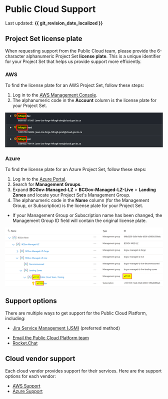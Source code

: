 # Public Cloud Support

Last updated: **{{ git_revision_date_localized }}**

## Project Set license plate

When requesting support from the Public Cloud team, please provide the 6-character alphanumeric Project Set **license plate**. This is a unique identifier for your Project Set that helps us provide support more efficiently.

### AWS

To find the license plate for an AWS Project Set, follow these steps:

1. Log in to the [AWS Management Console](https://aws.amazon.com/console/).
2. The alphanumeric code in the **Account** column is the license plate for your Project Set.

![AWS Project Set License Plate](../images/support/project-set-license-plate-example-aws.png "AWS Project Set License Plate")

### Azure

To find the license plate for an Azure Project Set, follow these steps:

1. Log in to the [Azure Portal](https://portal.azure.com/).
2. Search for **Management Groups**.
3. Expand **BCGov-Managed-LZ** > **BCGov-Managed-LZ-Live** > **Landing Zones** and locate your Project Set's Management Group.
4. The alphanumeric code in the **Name** column (for the Management Group, or Subscription) is the license plate for your Project Set.

  - If your Management Group or Subscription name has been changed, the Management Group ID field will contain the original license plate.

![Azure Project Set License Plate](../images/support/project-set-license-plate-example-azure.png "Azure Project Set License Plate")

## Support options

There are multiple ways to get support for the Public Cloud Platform, including:

- [Jira Service Management (JSM)](https://citz-do.atlassian.net/servicedesk/customer/portal/3) (preferred method)
<!-- TODO: Do we want to remove the direct email as an option? -->
- [Email the Public Cloud Platform team](mailto:cloud.pathfinder@gov.bc.ca)
- [Rocket.Chat](https://chat.developer.gov.bc.ca/)

## Cloud vendor support

Each cloud vendor provides support for their services. Here are the support options for each vendor:

- [AWS Support](../aws/support/enterprise-support.md)
- [Azure Support](../azure/support/enterprise-support.md)
